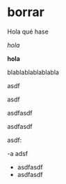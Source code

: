 # borrar

Hola qué hase

*hola*

**hola**

blablablablablabla

asdf

asdf


asdfasdf

asdfasdf


asdf:

-a adsf
- asdfasdf
- asdfasdf
